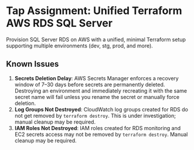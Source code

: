 
# Tap Assignment: Unified Terraform AWS RDS SQL Server

Provision SQL Server RDS on AWS with a unified, minimal Terraform setup supporting multiple environments (dev, stg, prod, and more).

## Known Issues

1. **Secrets Deletion Delay**: AWS Secrets Manager enforces a recovery window of 7–30 days before secrets are permanently deleted. Destroying an environment and immediately recreating it with the same secret name will fail unless you rename the secret or manually force deletion.
2. **Log Groups Not Destroyed**: CloudWatch log groups created for RDS do not get removed by `terraform destroy`. This is under investigation; manual cleanup may be required.
3. **IAM Roles Not Destroyed**: IAM roles created for RDS monitoring and EC2 secrets access may not be removed by `terraform destroy`. Manual cleanup may be required.

